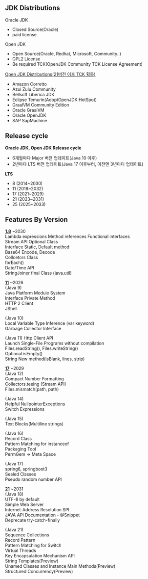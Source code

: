 ## JDK Distributions

Oracle JDK
- Closed Source(Oracle)
- paid license

Open JDK
- Open Source(Oracle, Redhat, Microsoft, Community..)
- GPL2 License
- Be required TCK(OpenJDK Community TCK License Agreement)

[Open JDK Distributions(21버전 이후 TCK 획득)](https://openjdk.org/groups/conformance/JckAccess/jck-access.html)
- Amazon Corretto
- Azul Zulu Community
- Bellsoft Liberica JDK
- Eclipse Temurin(AdoptOpenJDK HotSpot)
- GraalVM Community Edition
- Oracle GraalVM
- Oracle OpenJDK
- SAP SapMachine

## Release cycle

**Oracle JDK, Open JDK Release cycle**
- 6개월마다 Major 버전 업데이트(Java 10 이후)
- 2년마다 LTS 버전 업데이트(Java 17 이후부터, 이전엔 3년마다 업데이트)

**LTS**
- 8 (2014~2030)
- 11 (2018~2032)
- 17 (2021~2029)
- 21 (2023~2031)
- 25 (2025~2033)

## Features By Version

**[1.8](_1.8)** ~2030  
Lambda expressions
Method references
Functional interfaces  
Stream API
Optional Class  
Interface Static, Default method  
Base64 Encode, Decode  
Collcetors Class  
forEach()  
Date/Time API  
StringJoiner final Class (java.util)

**[11](_11)** ~2026   
(Java 9)  
Java Platform Module System  
Interface Private Method  
HTTP 2 Client  
JShell

(Java 10)  
Local Variable Type Inference (var keyword)  
Garbage Collector Interface

(Java 11)
Http Client API  
Launch Single-File Programs without compilation  
Files.readString(), Files.writeString()  
Optional.isEmpty()  
String New method(isBlank, lines, strip)

**[17](_17)** ~2029  
(Java 12)  
Compact Number Formatting  
Collectors.teeing (Stream API)  
Files.mismatch(path, path)

(Java 14)  
Helpful NullpointerExceptions  
Switch Expressions

(Java 15)  
Text Blocks(Multiline strings)

(Java 16)  
Record Class  
Pattern Matching for instanceof  
Packaging Tool  
PermGem -> Meta Space

(Java 17)  
spring6, springboot3  
Sealed Classes  
Pseudo random number API

**[21](_21)** ~2031  
(Java 18)  
UTF-8 by default  
Simple Web Server  
Internet-Address Resolution SPI  
JAVA API Documentation - @Snippet  
Deprecate try-catch-finally

(Java 21)  
Sequence Collections  
Record Pattern  
Pattern Matching for Switch  
Virtual Threads  
Key Encapsulation Mechanism API  
String Templates(Preview)  
Unamed Classes and Instance Main Methods(Preview)  
Structured Concurrency(Preview)  
